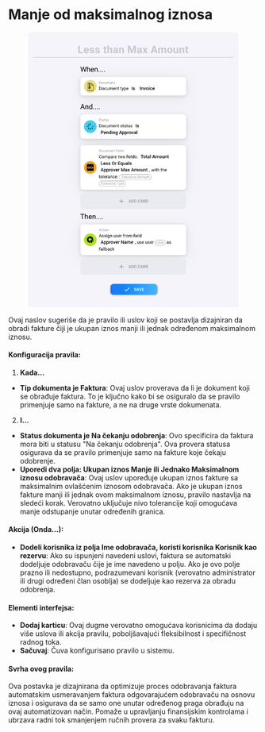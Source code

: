 # Manje od maksimalnog iznosa

<figure><img src="../../../.gitbook/assets/Bildschirmfoto 2024-05-03 um 14.48.55.png" alt=""><figcaption></figcaption></figure>

Ovaj naslov sugeriše da je pravilo ili uslov koji se postavlja dizajniran da obradi fakture čiji je ukupan iznos manji ili jednak određenom maksimalnom iznosu.

#### Konfiguracija pravila:

1. **Kada…**
* **Tip dokumenta je Faktura**: Ovaj uslov proverava da li je dokument koji se obrađuje faktura. To je ključno kako bi se osiguralo da se pravilo primenjuje samo na fakture, a ne na druge vrste dokumenata.
2. **I…**
* **Status dokumenta je Na čekanju odobrenja**: Ovo specificira da faktura mora biti u statusu "Na čekanju odobrenja". Ova provera statusa osigurava da se pravilo primenjuje samo na fakture koje čekaju odobrenje.
* **Uporedi dva polja: Ukupan iznos Manje ili Jednako Maksimalnom iznosu odobravača**: Ovaj uslov upoređuje ukupan iznos fakture sa maksimalnim ovlašćenim iznosom odobravača. Ako je ukupan iznos fakture manji ili jednak ovom maksimalnom iznosu, pravilo nastavlja na sledeći korak. Verovatno uključuje nivo tolerancije koji omogućava manje odstupanje unutar određenih granica.

#### Akcija (Onda…):

* **Dodeli korisnika iz polja Ime odobravača, koristi korisnika Korisnik kao rezervu**: Ako su ispunjeni navedeni uslovi, faktura se automatski dodeljuje odobravaču čije je ime navedeno u polju. Ako je ovo polje prazno ili nedostupno, podrazumevani korisnik (verovatno administrator ili drugi određeni član osoblja) se dodeljuje kao rezerva za obradu odobrenja.

#### Elementi interfejsa:

* **Dodaj karticu**: Ovaj dugme verovatno omogućava korisnicima da dodaju više uslova ili akcija pravilu, poboljšavajući fleksibilnost i specifičnost radnog toka.
* **Sačuvaj**: Čuva konfigurisano pravilo u sistemu.

#### Svrha ovog pravila:

Ova postavka je dizajnirana da optimizuje proces odobravanja faktura automatskim usmeravanjem faktura odgovarajućem odobravaču na osnovu iznosa i osigurava da se samo one unutar određenog praga obrađuju na ovaj automatizovan način. Pomaže u upravljanju finansijskim kontrolama i ubrzava radni tok smanjenjem ručnih provera za svaku fakturu.

